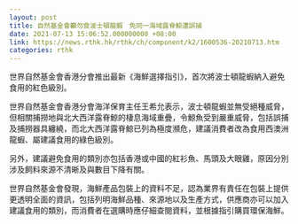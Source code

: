 ```yaml
---
layout: post
title: 自然基金會籲勿食波士頓龍蝦　免同一海域露脊鯨遭誤捕
date: 2021-07-13 15:06:52.000000000 +08:00
link: https://news.rthk.hk/rthk/ch/component/k2/1600536-20210713.htm
categories: rthk
---
```


世界自然基金會香港分會推出最新《海鮮選擇指引》，首次將波士頓龍蝦納入避免食用的紅色級別。

世界自然基金會香港分會海洋保育主任王希允表示，波士頓龍蝦並無受絕種威脅，但相關捕撈地與北大西洋露脊鯨的棲息海域重疊，令鯨魚受到嚴重威脅，包括誤捕及捕撈器具纏繞，而北大西洋露脊鯨已列為極度瀕危，建議消費者改為食用西澳洲龍蝦、屬建議食用的綠色級別。

另外，建議避免食用的類別亦包括香港或中國的紅衫魚、馬頭及大眼雞，原因分別涉及飼料來源不清晰及與數目下降有關。

世界自然基金會發現，海鮮產品包裝上的資料不足，認為業界有責任在包裝上提供更透明全面的資訊，包括列明海鮮品種、來源地以及生產方式，供應商亦可以加入建議食用的類別，而消費者在選購時應仔細查閱資料，並根據指引購買環保海鮮。
